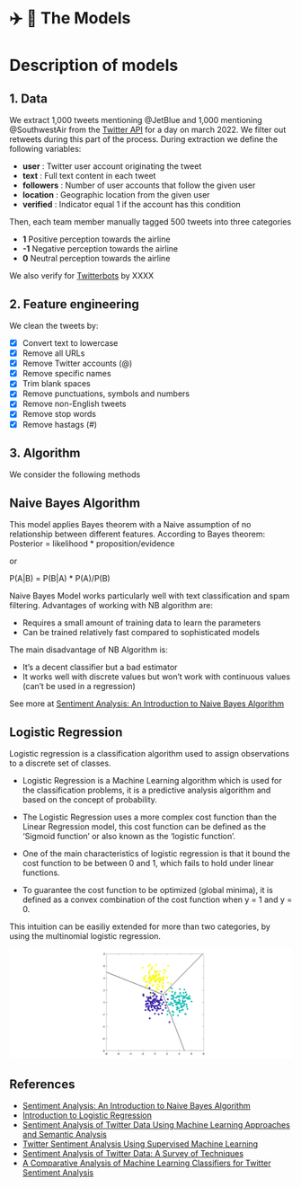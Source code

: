 # :airplane: :seat: The Models 

# Description of models

## 1. Data

We extract 1,000 tweets mentioning @JetBlue and 1,000 mentioning @SouthwestAir from the [Twitter API](https://developer.twitter.com/en) for a day on march 2022.  We filter out retweets during this part of the process.
During extraction we define the following variables: 

* **user** : Twitter user account originating the tweet
* **text** :  Full text content in each tweet
* **followers** :  Number of user accounts that follow the given user
* **location** :  Geographic location from the given user
* **verified** :  Indicator equal 1 if the account has this condition

Then, each team member manually tagged 500 tweets into three categories

* **1** Positive perception towards the airline
* **-1** Negative perception towards the airline
* **0** Neutral perception towards the airline


We also verify for [Twitterbots](https://es.wikipedia.org/wiki/Twitterbot) by XXXX

## 2. Feature engineering

We clean the tweets by:

- [x] Convert text to lowercase
- [x] Remove all URLs
- [x] Remove Twitter accounts (@)
- [x] Remove specific names
- [x] Trim blank spaces
- [x] Remove punctuations, symbols and numbers
- [x] Remove non-English tweets
- [x] Remove stop words
- [x] Remove hastags (#)

## 3. Algorithm

We consider the following methods


## Naive Bayes Algorithm

This model applies Bayes theorem with a Naive assumption of no relationship between different features. According to Bayes theorem:
Posterior = likelihood * proposition/evidence 

or 

P(A|B) = P(B|A) * P(A)/P(B)

Naive Bayes Model works particularly well with text classification and spam filtering. Advantages of working with NB algorithm are:

* Requires a small amount of training data to learn the parameters
* Can be trained relatively fast compared to sophisticated models

The main disadvantage of NB Algorithm is:

* It’s a decent classifier but a bad estimator
* It works well with discrete values but won’t work with continuous values (can’t be used in a regression)

See more at [Sentiment Analysis: An Introduction to Naive Bayes Algorithm](https://towardsdatascience.com/sentiment-analysis-introduction-to-naive-bayes-algorithm-96831d77ac91)

## Logistic Regression

Logistic regression is a classification algorithm used to assign observations to a discrete set of classes.

* Logistic Regression is a Machine Learning algorithm which is used for the classification problems, it is a predictive analysis algorithm and based on the concept of probability. 

* The Logistic Regression uses a more complex cost function than the Linear Regression model, this cost function can be defined as the ‘Sigmoid function’ or also known as the ‘logistic function’.

* One of the main characteristics of logistic regression is that it bound the cost function to be between 0 and 1, which fails to hold under linear functions. 

* To guarantee the cost function to be optimized (global minima), it is defined as a convex combination of the cost function when y = 1 and y = 0. 

This intuition can be easiliy extended for more than two categories, by using the multinomial logistic regression. 

<img src="/model/image/ZOnIK.png">




## References

- [Sentiment Analysis: An Introduction to Naive Bayes Algorithm](https://towardsdatascience.com/sentiment-analysis-introduction-to-naive-bayes-algorithm-96831d77ac91)
- [Introduction to Logistic Regression](https://towardsdatascience.com/introduction-to-logistic-regression-66248243c148)
- [Sentiment Analysis of Twitter Data Using Machine Learning Approaches and Semantic Analysis](file:///C:/Users/valsc/Downloads/16_Sentimentanalysisoftwitterdatausingmachinelearningapproachesandsemanticanalysis.pdf)
- [Twitter Sentiment Analysis Using Supervised Machine Learning](file:///C:/Users/valsc/Downloads/Twitter_Sentiment_Ana_e.Proofing_Springer_NikhilYadav%20(1).pdf)
- [Sentiment Analysis of Twitter Data: A Survey of Techniques](https://arxiv.org/ftp/arxiv/papers/1601/1601.06971.pdf)
- [A Comparative Analysis of Machine Learning Classifiers for Twitter Sentiment Analysis](https://rcs.cic.ipn.mx/2016_110/A%20Comparative%20Analysis%20of%20Machine%20Learning%20Classifiers%20for%20Twitter%20Sentiment%20Analysis.pdf)
